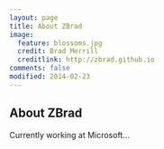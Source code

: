 ```yaml
---
layout: page
title: About ZBrad
image:
  feature: blossoms.jpg
  credit: Brad Merrill
  creditlink: http://zbrad.github.io
comments: false
modified: 2014-02-23
---
```


## About ZBrad

Currently working at Microsoft...
